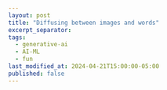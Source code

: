 ```yaml
---
layout: post
title: "Diffusing between images and words"
excerpt_separator:  
tags:
  - generative-ai
  - AI-ML
  - fun
last_modified_at: 2024-04-21T15:00:00-05:00
published: false
---
```



